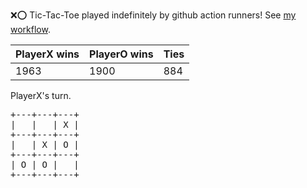 :x::o: Tic-Tac-Toe played indefinitely by github action runners! See [my workflow](.github/workflows/play.yaml).

|PlayerX wins|PlayerO wins|Ties|
|-|-|-|
|1963|1900|884|

PlayerX's turn.

<pre>
+---+---+---+
|   |   | X |
+---+---+---+
|   | X | O |
+---+---+---+
| O | O |   |
+---+---+---+
</pre>